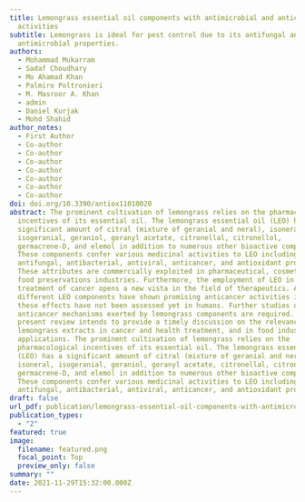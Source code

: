 ```yaml
---
title: Lemongrass essential oil components with antimicrobial and anticancer
  activities
subtitle: Lemongrass is ideal for pest control due to its antifungal and
  antimicrobial properties.
authors:
  - Mohammad Mukarram
  - Sadaf Choudhary
  - Mo Ahamad Khan
  - Palmiro Poltronieri
  - M. Masroor A. Khan
  - admin
  - Daniel Kurjak
  - Mohd Shahid
author_notes:
  - First Author
  - Co-author
  - Co-author
  - Co-author
  - Co-author
  - Co-author
  - Co-author
  - Co-author
doi: doi.org/10.3390/antiox11010020
abstract: The prominent cultivation of lemongrass relies on the pharmacological
  incentives of its essential oil. The lemongrass essential oil (LEO) has a
  significant amount of citral (mixture of geranial and neral), isoneral,
  isogeranial, geraniol, geranyl acetate, citronellal, citronellol,
  germacrene-D, and elemol in addition to numerous other bioactive compounds.
  These components confer various medicinal activities to LEO including
  antifungal, antibacterial, antiviral, anticancer, and antioxidant properties.
  These attributes are commercially exploited in pharmaceutical, cosmetics, and
  food preservations industries. Furthermore, the employment of LEO in the
  treatment of cancer opens a new vista in the field of therapeutics. Although
  different LEO components have shown promising anticancer activities in vitro,
  these effects have not been assessed yet in humans. Further studies on the
  anticancer mechanisms exerted by lemongrass components are required. The
  present review intends to provide a timely discussion on the relevance of
  lemongrass extracts in cancer and health treatment, and in food industry
  applications. The prominent cultivation of lemongrass relies on the
  pharmacological incentives of its essential oil. The lemongrass essential oil
  (LEO) has a significant amount of citral (mixture of geranial and neral),
  isoneral, isogeranial, geraniol, geranyl acetate, citronellal, citronellol,
  germacrene-D, and elemol in addition to numerous other bioactive compounds.
  These components confer various medicinal activities to LEO including
  antifungal, antibacterial, antiviral, anticancer, and antioxidant properties.
draft: false
url_pdf: publication/lemongrass-essential-oil-components-with-antimicrobial-and-anticancer-activities/antioxidants-11-00020-2-2.pdf
publication_types:
  - "2"
featured: true
image:
  filename: featured.png
  focal_point: Top
  preview_only: false
summary: ""
date: 2021-11-29T15:32:00.000Z
---
```

